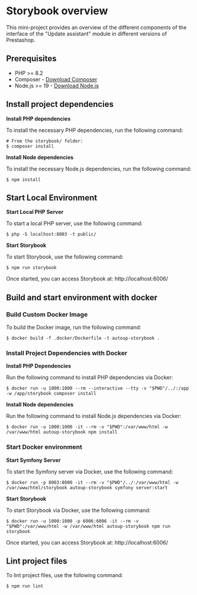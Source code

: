 # Storybook overview

This mini-project provides an overview of the different components of the interface of the "Update assistant" module
in different versions of Prestashop.

## Prerequisites

- PHP >= 8.2
- Composer - [Download Composer](https://getcomposer.org/)
- Node.js >= 19 - [Download Node.js](https://nodejs.org/)

## Install project dependencies

**Install PHP dependencies**

To install the necessary PHP dependencies, run the following command:

```shell
# From the storybook/ folder:
$ composer install
```

**Install Node dependencies**

To install the necessary Node.js dependencies, run the following command:

```shell
$ npm install
```

## Start Local Environment

**Start Local PHP Server**

To start a local PHP server, use the following command:

```shell
$ php -S localhost:8003 -t public/
```

**Start Storybook**

To start Storybook, use the following command:

```shell
$ npm run storybook
```

Once started, you can access Storybook at: http://localhost:6006/

## Build and start environment with docker

### Build Custom Docker Image

To build the Docker image, run the following command:

```shell
$ docker build -f .docker/Dockerfile -t autoup-storybook .
```

### Install Project Dependencies with Docker

**Install PHP Dependencies**

Run the following command to install PHP dependencies via Docker:

```shell
$ docker run -u 1000:1000 --rm --interactive --tty -v "$PWD"/../:/app -w /app/storybook composer install
```

**Install Node dependencies**

Run the following command to install Node.js dependencies via Docker:

```shell
$ docker run -u 1000:1000 -it --rm -v "$PWD":/var/www/html -w /var/www/html autoup-storybook npm install
```

### Start Docker environment

**Start Symfony Server**

To start the Symfony server via Docker, use the following command:

```shell
$ docker run -p 8003:8000 -it --rm -v "$PWD"/../:/var/www/html -w /var/www/html/storybook autoup-storybook symfony server:start
```

**Start Storybook**

To start Storybook via Docker, use the following command:

```shell
$ docker run -u 1000:1000 -p 6006:6006 -it --rm -v "$PWD":/var/www/html -w /var/www/html autoup-storybook npm run storybook
```

Once started, you can access Storybook at: http://localhost:6006/

## Lint project files

To lint project files, use the following command:

```shell
$ npm run lint
```
